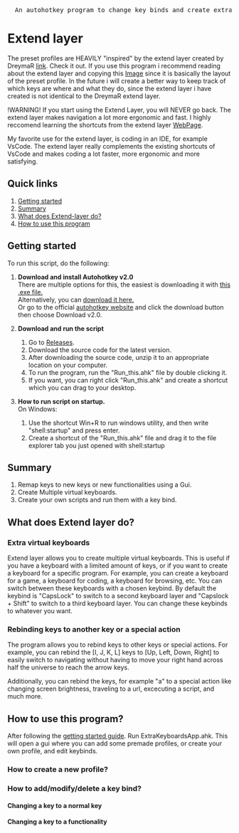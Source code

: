 <pre>
  An autohotkey program to change key binds and create extra keyboards.
</pre>

# Extend layer

The preset profiles are HEAVILY "inspired" by the extend layer created by DreymaR [link](https://dreymar.colemak.org/layers-extend.html). Check it out.
If you use this program i recommend reading about the extend layer and copying this [Image](https://dreymar.colemak.org/res/div/Extend/Extend-ISO-NoMod-Win_96d-Labels.png) since it is basically the layout of the preset profile. In the future i will create a better way to keep track of which keys are where and what they do, since the extend layer i have created is not identical to the DreymaR extend layer.

!WARNING! If you start using the Extend Layer, you will NEVER go back.
The extend layer makes navigation a lot more ergonomic and fast. I highly reccomend learning the shortcuts from the extend layer [WebPage](https://dreymar.colemak.org/layers-extend.html#:~:text=F12%20is%20faster.-,GENERAL,-SHORTCUTS).

My favorite use for the extend layer, is coding in an IDE, for example VsCode. The extend layer really complements the existing shortcuts of VsCode and makes coding a lot faster, more ergonomic and more satisfying. 


## Quick links
1. [Getting started](#getting-started)
2. [Summary](#summary)
3. [What does Extend-layer do?](#what-does-extend-layer-do)
4. [How to use this program](#how-to-use-this-program)

## Getting started
To run this script, do the following:

1. __Download and install Autohotkey v2.0__ <br>
  There are multiple options for this, the easiest is downloading it with [this .exe file.](https://www.autohotkey.com/download/ahk-v2.exe) <br>
  Alternatively, you can [download it here.](https://www.autohotkey.com/download/) <br>
  Or go to the official [autohotkey website](https://www.autohotkey.com/) and click the download button then choose Download v2.0. <br>

2. __Download and run the script__
   1. Go to [Releases](https://github.com/Osterie/extend-layer/releases/).
   2. Download the source code for the latest version.
   3. After downloading the source code, unzip it to an appropriate location on your computer.
   4. To run the program, run the "Run_this.ahk" file by double clicking it.
   5. If you want, you can right click "Run_this.ahk" and create a shortcut which you can drag to your desktop.
   
3. __How to run script on startup.__<br>
   On Windows:
   1. Use the shortcut Win+R to run windows utility, and then write "shell:startup" and press enter.
   2. Create a shortcut of the "Run_this.ahk" file and drag it to the file explorer tab you just opened with shell:startup

## Summary
1. Remap keys to new keys or new functionalities using a Gui.
2. Create Multiple virtual keyboards.
3. Create your own scripts and run them with a key bind.

## What does Extend layer do?
### Extra virtual keyboards
Extend layer allows you to create multiple virtual keyboards. This is useful if you have a keyboard with a limited amount of keys, or if you want to create a keyboard for a specific program. For example, you can create a keyboard for a game, a keyboard for coding, a keyboard for browsing, etc. You can switch between these keyboards with a chosen keybind. By default the keybind is "CapsLock" to switch to a second keyboard layer and "Capslock + Shift" to switch to a third keyboard layer. You can change these keybinds to whatever you want.

### Rebinding keys to another key or a special action
The program allows you to rebind keys to other keys or special actions. 
For example, you can rebind the [I, J, K, L] keys to [Up, Left, Down, Right] to easily switch to navigating without having to move your right hand across half the universe to reach the arrow keys.

Additionally, you can rebind the keys, for example "a" to a special action like changing screen brightness, traveling to a url, excecuting a script, and much more.


## How to use this program?
After following the [getting started guide](#getting-started).
Run ExtraKeyboardsApp.ahk. This will open a gui where you can add some premade profiles, or create your own profile, and edit keybinds.

### How to create a new profile?



### How to add/modify/delete a key bind?

#### Changing a key to a normal key
#### Changing a key to a functionality

